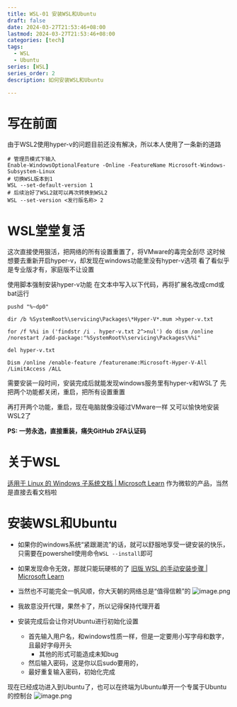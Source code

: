 ```yaml
---
title: WSL-01 安装WSL和Ubuntu
draft: false
date: 2024-03-27T21:53:46+08:00
lastmod: 2024-03-27T21:53:46+08:00
categories: [tech]
tags:
  - WSL
  - Ubuntu
series: [WSL]  
series_order: 2
description: 如何安装WSL和Ubuntu

---
```

# 写在前面
由于WSL2使用hyper-v的问题目前还没有解决，所以本人使用了一条新的道路
```shell
# 管理员模式下输入
Enable-WindowsOptionalFeature -Online -FeatureName Microsoft-Windows-Subsystem-Linux
# 切换WSL版本到1
WSL --set-default-version 1
# 后续治好了WSL2就可以再次转换到WSL2
WSL --set-version <发行版名称> 2
```

# WSL堂堂复活
这次直接使用狠活，把网络的所有设置重置了，将VMware的毒完全刮尽
这时候想要去重新开启hyper-v，却发现在windows功能里没有hyper-v选项
看了看似乎是专业版才有，家庭版不让设置

使用脚本强制安装hyper-v功能
在文本中写入以下代码，再将扩展名改成cmd或bat运行
```shell
pushd "%~dp0"

dir /b %SystemRoot%\servicing\Packages\*Hyper-V*.mum >hyper-v.txt

for /f %%i in ('findstr /i . hyper-v.txt 2^>nul') do dism /online /norestart /add-package:"%SystemRoot%\servicing\Packages\%%i"

del hyper-v.txt

Dism /online /enable-feature /featurename:Microsoft-Hyper-V-All /LimitAccess /ALL
```

需要安装一段时间，安装完成后就能发现windows服务里有hyper-v和WSL了
先把两个功能都关闭，重启，把所有设置重置

再打开两个功能，重启，现在电脑就像没碰过VMware一样
又可以愉快地安装WSL2了

**PS: 一劳永逸，直接重装，痛失GitHub 2FA认证码**
# 关于WSL
[适用于 Linux 的 Windows 子系统文档 | Microsoft Learn](https://learn.microsoft.com/zh-cn/windows/WSL/)
作为微软的产品，当然是直接去看文档啦

# 安装WSL和Ubuntu
* 如果你的windows系统“紧跟潮流”的话，就可以舒服地享受一键安装的快乐，只需要在powershell使用命令`WSL --install`即可
* 如果发现命令无效，那就只能玩硬核的了
[旧版 WSL 的手动安装步骤 | Microsoft Learn](https://learn.microsoft.com/zh-cn/windows/WSL/install-manual)

* 当然也不可能完全一帆风顺，你大天朝的网络总是“值得信赖”的
![image.png](https://picbed.godke.blog/img/20240327144550.png)
* 我故意没开代理，果然卡了，所以记得保持代理开着

* 安装完成后会让你对Ubuntu进行初始化设置
	* 首先输入用户名，和windows性质一样，但是一定要用小写字母和数字，且最好字母开头
		* 其他的形式可能造成未知bug
	* 然后输入密码，这是你以后sudo要用的，
	* 最好重复输入密码，初始化完成

现在已经成功进入到Ubuntu了，也可以在终端为Ubuntu单开一个专属于Ubuntu的控制台
![image.png](https://picbed.godke.blog/img/20240327145006.png)





